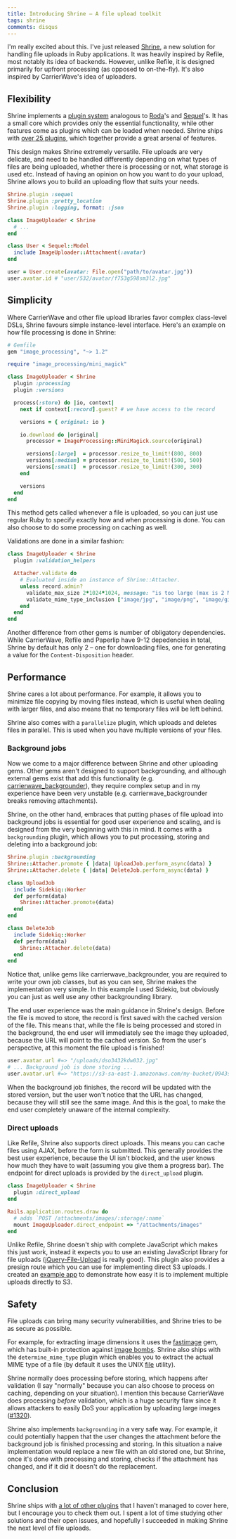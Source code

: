 ```yaml
---
title: Introducing Shrine – A file upload toolkit
tags: shrine
comments: disqus
---
```


I'm really excited about this. I've just released [Shrine], a new solution for
handling file uploads in Ruby applications. It was heavily inspired by Refile,
most notably its idea of backends. However, unlike Refile, it is designed
primarily for upfront processing (as opposed to on-the-fly). It's also inspired
by CarrierWave's idea of uploaders.

## Flexibility

Shrine implements a [plugin system] analogous to [Roda]'s and [Sequel]'s. It
has a small core which provides only the essential functionality, while other
features come as plugins which can be loaded when needed. Shrine ships with
[over 25 plugins], which together provide a great arsenal of features.

This design makes Shrine extremely versatile. File uploads are very delicate,
and need to be handled differently depending on what types of files are being
uploaded, whether there is processing or not, what storage is used etc.
Instead of having an opinion on how you want to do your upload, Shrine allows
you to build an uploading flow that suits your needs.

```ruby
Shrine.plugin :sequel
Shrine.plugin :pretty_location
Shrine.plugin :logging, format: :json
```
```ruby
class ImageUploader < Shrine
  # ...
end
```
```ruby
class User < Sequel::Model
  include ImageUploader::Attachment(:avatar)
end
```
```ruby
user = User.create(avatar: File.open("path/to/avatar.jpg"))
user.avatar.id # "user/532/avatar/f753g598sm3l2.jpg"
```

## Simplicity

Where CarrierWave and other file upload libraries favor complex class-level
DSLs, Shrine favours simple instance-level interface. Here's an example on how
file processing is done in Shrine:

```ruby
# Gemfile
gem "image_processing", "~> 1.2"
```
```ruby
require "image_processing/mini_magick"

class ImageUploader < Shrine
  plugin :processing
  plugin :versions

  process(:store) do |io, context|
    next if context[:record].guest? # we have access to the record

    versions = { original: io }

    io.download do |original|
      processor = ImageProcessing::MiniMagick.source(original)

      versions[:large]  = processor.resize_to_limit!(800, 800)
      versions[:medium] = processor.resize_to_limit!(500, 500)
      versions[:small]  = processor.resize_to_limit!(300, 300)
    end

    versions
  end
end
```

This method gets called whenever a file is uploaded, so you can just use regular
Ruby to specify exactly how and when processing is done. You can also choose
to do some processing on caching as well.

Validations are done in a similar fashion:

```ruby
class ImageUploader < Shrine
  plugin :validation_helpers

  Attacher.validate do
    # Evaluated inside an instance of Shrine::Attacher.
    unless record.admin?
      validate_max_size 2*1024*1024, message: "is too large (max is 2 MB)"
      validate_mime_type_inclusion ["image/jpg", "image/png", "image/gif"]
    end
  end
end
```

Another difference from other gems is number of obligatory dependencies.  While
CarrierWave, Refile and Paperlip have 9-12 depedencies in total, Shrine by
default has only 2 – one for downloading files, one for generating a value for
the `Content-Disposition` header.

## Performance

Shrine cares a lot about performance. For example, it allows you to minimize
file copying by moving files instead, which is useful when dealing with larger
files, and also means that no temporary files will be left behind.

Shrine also comes with a `parallelize` plugin, which uploads and deletes files
in parallel. This is used when you have multiple versions of your files.

### Background jobs

Now we come to a major difference between Shrine and other uploading gems.
Other gems aren't designed to support backgrounding, and although external gems
exist that add this functionality (e.g. [carrierwave_backgrounder]), they
require complex setup and in my experience have been very unstable (e.g.
carrierwave_backgrounder breaks removing attachments).

Shrine, on the other hand, embraces that putting phases of file upload into
background jobs is essential for good user experience and scaling, and is
designed from the very beginning with this in mind. It comes with a
`backgrounding` plugin, which allows you to put processing, storing and
deleting into a background job:

```ruby
Shrine.plugin :backgrounding
Shrine::Attacher.promote { |data| UploadJob.perform_async(data) }
Shrine::Attacher.delete { |data| DeleteJob.perform_async(data) }
```
```ruby
class UploadJob
  include Sidekiq::Worker
  def perform(data)
    Shrine::Attacher.promote(data)
  end
end
```
```ruby
class DeleteJob
  include Sidekiq::Worker
  def perform(data)
    Shrine::Attacher.delete(data)
  end
end
```

Notice that, unlike gems like carrierwave_backgrounder, you are required to
write your own job classes, but as you can see, Shrine makes the implementation
very simple. In this example I used Sidekiq, but obviously you can just as well
use any other backgrounding library.

The end user experience was the main guidance in Shrine's design. Before the
file is moved to store, the record is first saved with the cached version of
the file. This means that, while the file is being processed and stored in the
background, the end user will immediately see the image they uploaded, because
the URL will point to the cached version. So from the user's perspective, at
this moment the file upload is finished!

```ruby
user.avatar.url #=> "/uploads/dso3432kdw032.jpg"
# ... Background job is done storing ...
user.avatar.url #=> "https://s3-sa-east-1.amazonaws.com/my-bucket/0943sf8gfk13.jpg"
```

When the background job finishes, the record will be updated with the stored
version, but the user won't notice that the URL has changed, because they
will still see the same image. And this is the goal, to make the end user
completely unaware of the internal complexity.

### Direct uploads

Like Refile, Shrine also supports direct uploads. This means you can cache
files using AJAX, before the form is submitted. This generally provides the best
user experience, because the UI isn't blocked, and the user knows how much
they have to wait (assuming you give them a progress bar). The endpoint for
direct uploads is provided by the `direct_upload` plugin.

```ruby
class ImageUploader < Shrine
  plugin :direct_upload
end
```
```ruby
Rails.application.routes.draw do
  # adds `POST /attachments/images/:storage/:name`
  mount ImageUploader.direct_endpoint => "/attachments/images"
end
```

Unlike Refile, Shrine doesn't ship with complete JavaScript which makes this
just work, instead it expects you to use an existing JavaScript library for
file uploads ([jQuery-File-Upload] is really good). This plugin also provides a
presign route which you can use for implementing direct S3 uploads. I created
an [example app] to demonstrate how easy it is to implement multiple uploads
directly to S3.

## Safety

File uploads can bring many security vulnerabilities, and Shrine tries to be as
secure as possible.

For example, for extracting image dimensions it uses the [fastimage] gem, which
has built-in protection against [image bombs]. Shrine also ships with the
`determine_mime_type` plugin which enables you to extract the actual MIME type
of a file (by default it uses the UNIX [file] utility).

Shrine normally does processing before storing, which happens after validation
(I say "normally" because you can also choose to process on caching, depending
on your situation). I mention this because CarrierWave does processing *before*
validation, which is a huge security flaw since it allows attackers to easily
DoS your application by uploading large images ([#1320]).

Shrine also implements `backgrounding` in a very safe way. For example, it
could potentially happen that the user changes the attachment before the
background job is finished processing and storing. In this situation a naive
implementation would replace a new file with an old stored one, but Shrine,
once it's done with processing and storing, checks if the attachment has
changed, and if it did it doesn't do the replacement.

## Conclusion

Shrine ships with [a lot of other plugins] that I haven't managed to cover here,
but I encourage you to check them out. I spent a lot of time studying other
solutions and their open issues, and hopefully I succeeded in making Shrine the
next level of file uploads.

[Shrine]: https://github.com/shrinerb/shrine
[plugin system]: http://twin.github.io/the-plugin-system-of-sequel-and-roda/
[Roda]: https://github.com/jeremyevans/roda
[Sequel]: https://github.com/jeremyevans/sequel
[over 25 plugins]: http://shrinerb.com#plugins
[a lot of other plugins]: http://shrinerb.com#plugins
[carrierwave_backgrounder]: https://github.com/lardawge/carrierwave_backgrounder
[jQuery-File-Upload]: https://github.com/blueimp/jQuery-File-Upload
[example app]: https://github.com/shrinerb/shrine-example
[fastimage]: https://github.com/sdsykes/fastimage
[image bombs]: https://www.bamsoftware.com/hacks/deflate.html
[#1320]: https://github.com/carrierwaveuploader/carrierwave/issues/1320
[file]: http://linux.die.net/man/1/file
